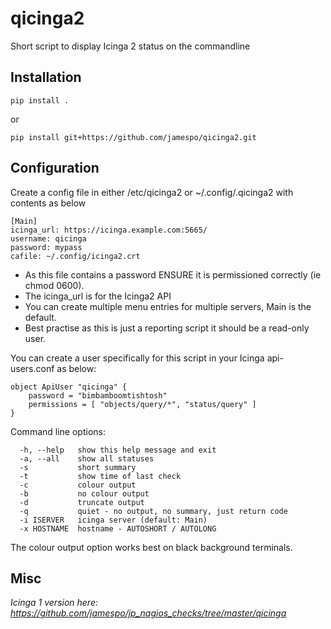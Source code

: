 qicinga2
========

Short script to display Icinga 2 status on the commandline

Installation
------------

    pip install .
    
or    
    
    pip install git+https://github.com/jamespo/qicinga2.git

Configuration
-------------

Create a config file in either /etc/qicinga2 or ~/.config/.qicinga2 with contents as below

    [Main]
    icinga_url: https://icinga.example.com:5665/
    username: qicinga
    password: mypass
	cafile: ~/.config/icinga2.crt

- As this file contains a password ENSURE it is permissioned correctly (ie chmod 0600).
- The icinga_url is for the Icinga2 API
- You can create multiple menu entries for multiple servers, Main is the default.
- Best practise as this is just a reporting script it should be a read-only user.

You can create a user specifically for this script in your Icinga api-users.conf as below:

    object ApiUser "qicinga" {
        password = "bimbamboomtishtosh"
        permissions = [ "objects/query/*", "status/query" ]
    }


Command line options:

	  -h, --help   show this help message and exit
	  -a, --all    show all statuses
	  -s           short summary
	  -t           show time of last check
	  -c           colour output
	  -b           no colour output
	  -d           truncate output
	  -q           quiet - no output, no summary, just return code
	  -i ISERVER   icinga server (default: Main)
	  -x HOSTNAME  hostname - AUTOSHORT / AUTOLONG

The colour output option works best on black background terminals.

Misc
----

*Icinga 1 version here: https://github.com/jamespo/jp_nagios_checks/tree/master/qicinga*


